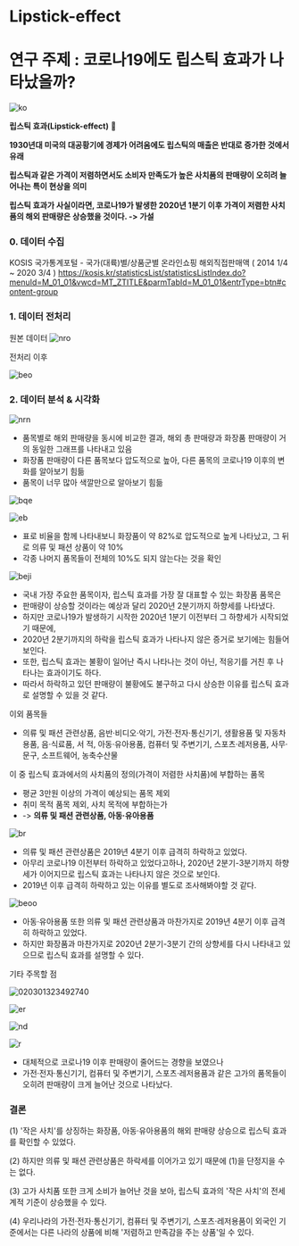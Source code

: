 # Lipstick-effect
# 연구 주제 : 코로나19에도 립스틱 효과가 나타났을까?



![ko](https://user-images.githubusercontent.com/69154643/106615080-6c902400-65af-11eb-9d72-226369260aa9.JPG)



**립스틱 효과(Lipstick-effect)** :lips:

**1930년대 미국의 대공황기에 경제가 어려움에도 립스틱의 매출은 반대로 증가한 것에서 유래**

**립스틱과 같은 가격이 저렴하면서도 소비자 만족도가 높은 사치품의 판매량이 오히려 늘어나는 특이 현상을 의미**

**립스틱 효과가 사실이라면, 코로나19가 발생한 2020년 1분기 이후 가격이 저렴한 사치품의 해외 판매량은 상승했을 것이다. -> 가설**

### 0. 데이터 수집
KOSIS 국가통계포털 - 국가(대륙)별/상품군별 온라인쇼핑 해외직접판매액 ( 2014 1/4 ~ 2020 3/4 )
https://kosis.kr/statisticsList/statisticsListIndex.do?menuId=M_01_01&vwcd=MT_ZTITLE&parmTabId=M_01_01&entrType=btn#content-group

### 1. 데이터 전처리
원본 데이터
![nro](https://user-images.githubusercontent.com/69154643/106618450-cfcf8580-65b2-11eb-854f-5d6c278760cd.JPG)


전처리 이후

![beo](https://user-images.githubusercontent.com/69154643/106618772-2f2d9580-65b3-11eb-8017-860647549947.JPG)

### 2. 데이터 분석 & 시각화

![nrn](https://user-images.githubusercontent.com/69154643/106619549-0d80de00-65b4-11eb-8f2e-7929e1b2c19d.JPG)

- 품목별로 해외 판매량을 동시에 비교한 결과, 해외 총 판매량과 화장품 판매량이 거의 동일한 그래프를 나타내고 있음
- 화장품 판매량이 다른 품목보다 압도적으로 높아, 다른 품목의 코로나19 이후의 변화를 알아보기 힘듦
- 품목이 너무 많아 색깔만으로 알아보기 힘듦

![bqe](https://user-images.githubusercontent.com/69154643/106620383-db23b080-65b4-11eb-81cb-5958d7fb80cc.JPG)

![eb](https://user-images.githubusercontent.com/69154643/106620910-643ae780-65b5-11eb-84aa-9f7df555500b.JPG)

- 표로 비율을 함께 나타내보니 화장품이 약 82%로 압도적으로 높게 나타났고, 그 뒤로 의류 및 패션 상품이 약 10%
- 각종 나머지 품목들이 전체의 10%도 되지 않는다는 것을 확인

![beji](https://user-images.githubusercontent.com/69154643/106622331-cea05780-65b6-11eb-8308-8d2d3fc89ff1.JPG)

- 국내 가장 주요한 품목이자, 립스틱 효과를 가장 잘 대표할 수 있는 화장품 품목은
- 판매량이 상승할 것이라는 예상과 달리 2020년 2분기까지 하향세를 나타냈다.
- 하지만 코로나19가 발생하기 시작한 2020년 1분기 이전부터 그 하향세가 시작되었기 때문에,
- 2020년 2분기까지의 하락을 립스틱 효과가 나타나지 않은 증거로 보기에는 힘들어보인다.
- 또한, 립스틱 효과는 불황이 일어난 즉시 나타나는 것이 아닌, 적응기를 거친 후 나타나는 효과이기도 하다.
- 따라서 하락하고 있던 판매량이 불황에도 불구하고 다시 상승한 이유를 립스틱 효과로 설명할 수 있을 것 같다.


이외 품목들
- 의류 및 패션 관련상품, 음반·비디오·악기, 가전·전자·통신기기, 생활용품 및 자동차용품, 음·식료품, 서 적, 아동·유아용품, 컴퓨터 및 주변기기, 스포츠·레저용품, 사무·문구, 소프트웨어, 농축수산물

이 중 립스틱 효과에서의 사치품의 정의(가격이 저렴한 사치품)에 부합하는 품목
- 평균 3만원 이상의 가격이 예상되는 품목 제외
- 취미 목적 품목 제외, 사치 목적에 부합하는가
- -> **의류 및 패션 관련상품, 아동·유아용품**

![br](https://user-images.githubusercontent.com/69154643/106628304-001c2180-65bd-11eb-968e-f73d713688aa.JPG)

- 의류 및 패션 관련상품은 2019년 4분기 이후 급격히 하락하고 있었다.
- 아무리 코로나19 이전부터 하락하고 있었다고하나, 2020년 2분기-3분기까지 하향세가 이어지므로 립스틱 효과는 나타나지 않은 것으로 보인다.
- 2019년 이후 급격히 하락하고 있는 이유를 별도로 조사해봐야할 것 같다.

![beoo](https://user-images.githubusercontent.com/69154643/106628922-a2d4a000-65bd-11eb-972d-6906eb418d54.JPG)

- 아동·유아용품 또한 의류 및 패션 관련상품과 마찬가지로 2019년 4분기 이후 급격히 하락하고 있었다.
- 하지만 화장품과 마찬가지로 2020년 2분기-3분기 간의 상향세를 다시 나타내고 있으므로 립스틱 효과를 설명할 수 있다.


기타 주목할 점

![020301323492740](https://user-images.githubusercontent.com/69154643/106631095-c4368b80-65bf-11eb-9431-8f36140352eb.jpg)

![er](https://user-images.githubusercontent.com/69154643/106629597-5473d100-65be-11eb-9bd3-9f6726980540.JPG)

![nd](https://user-images.githubusercontent.com/69154643/106629609-576ec180-65be-11eb-913d-7778d2bfdc93.JPG)

![r](https://user-images.githubusercontent.com/69154643/106629620-59d11b80-65be-11eb-8217-c1bb83c21806.JPG)

- 대체적으로 코로나19 이후 판매량이 줄어드는 경향을 보였으나
- 가전·전자·통신기기, 컴퓨터 및 주변기기, 스포츠·레저용품과 같은 고가의 품목들이 오히려 판매량이 크게 늘어난 것으로 나타났다.

### 결론
(1) '작은 사치'를 상징하는 화장품, 아동·유아용품의 해외 판매량 상승으로 립스틱 효과를 확인할 수 있었다.

(2) 하지만 의류 및 패션 관련상품은 하락세를 이어가고 있기 때문에 (1)을 단정지을 수는 없다.

(3) 고가 사치품 또한 크게 소비가 늘어난 것을 보아, 립스틱 효과의 '작은 사치'의 전세계적 기준이 상승했을 수 있다.

(4) 우리나라의 가전·전자·통신기기, 컴퓨터 및 주변기기, 스포츠·레저용품이 외국인 기준에서는
다른 나라의 상품에 비해 '저렴하고 만족감을 주는 상품'일 수 있다.
